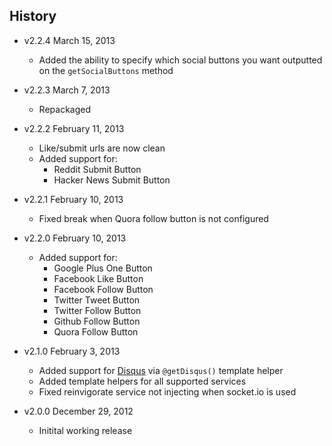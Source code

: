 ## History

- v2.2.4 March 15, 2013
	- Added the ability to specify which social buttons you want outputted on the `getSocialButtons` method

- v2.2.3 March 7, 2013
	- Repackaged

- v2.2.2 February 11, 2013
	- Like/submit urls are now clean
	- Added support for:
		- Reddit Submit Button
		- Hacker News Submit Button

- v2.2.1 February 10, 2013
	- Fixed break when Quora follow button is not configured

- v2.2.0 February 10, 2013
	- Added support for:
		- Google Plus One Button
		- Facebook Like Button
		- Facebook Follow Button
		- Twitter Tweet Button
		- Twitter Follow Button
		- Github Follow Button
		- Quora Follow Button

- v2.1.0 February 3, 2013
	- Added support for [Disqus](http://disqus.com/) via `@getDisqus()` template helper
	- Added template helpers for all supported services
	- Fixed reinvigorate service not injecting when socket.io is used

- v2.0.0 December 29, 2012
	- Initital working release